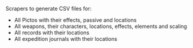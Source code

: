 Scrapers to generate CSV files for:
- All Pictos with their effects, passive and locations
- All weapons, their characters, locations, effects, elements and scaling
- All records with their locations
- All expedition journals with their locations
